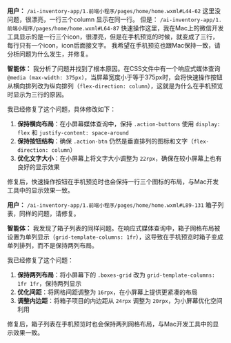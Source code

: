 **用户：** 
`/ai-inventory-app/1.前端小程序/pages/home/home.wxml#L44-62`  这里没问题，很漂亮，一行三个column 显示在同一行。 
 但是： `/ai-inventory-app/1.前端小程序/pages/home/home.wxml#L64-87`  快速操作这里，我在Mac上的微信开发工具显示的是一行三个icon，很漂亮，但是在手机预览的时候，就变成了三行，每行只有一个icon，icon后面接文字。 
 我希望在手机预览也跟Mac保持一致，请分析问题为什么发生，并修复。

**智能体：** 
我分析了问题并找到了根本原因。在CSS文件中有一个响应式媒体查询 `@media (max-width: 375px)`，当屏幕宽度小于等于375px时，会将快速操作按钮从横向排列改为纵向排列（`flex-direction: column`），这就是为什么在手机预览时显示为三行的原因。

我已经修复了这个问题，具体修改如下：

1. **保持横向布局**：在小屏幕媒体查询中，保持 `.action-buttons` 使用 `display: flex` 和 `justify-content: space-around`
2. **保持按钮结构**：确保 `.action-btn` 仍然是垂直排列的图标和文字（`flex-direction: column`）
3. **优化文字大小**：在小屏幕上将文字大小调整为 `22rpx`，确保在较小屏幕上也有良好的显示效果

修复后，快速操作按钮在手机预览时也会保持一行三个图标的布局，与Mac开发工具中的显示效果一致。

**用户：** 
`/ai-inventory-app/1.前端小程序/pages/home/home.wxml#L89-131` 箱子列表，同样的问题，请修复。

**智能体：** 
我发现了箱子列表的同样问题。在响应式媒体查询中，箱子网格布局被设置为单列显示（`grid-template-columns: 1fr`），这导致在手机预览时箱子变成单列排列，而不是保持两列布局。

我已经修复了这个问题：

1. **保持两列布局**：将小屏幕下的 `.boxes-grid` 改为 `grid-template-columns: 1fr 1fr`，保持两列显示
2. **优化间距**：将网格间距调整为 `16rpx`，在小屏幕上提供更紧凑的布局
3. **调整内边距**：将箱子项目的内边距从 `24rpx` 调整为 `20rpx`，为小屏幕优化空间利用

修复后，箱子列表在手机预览时也会保持两列网格布局，与Mac开发工具中的显示效果一致。